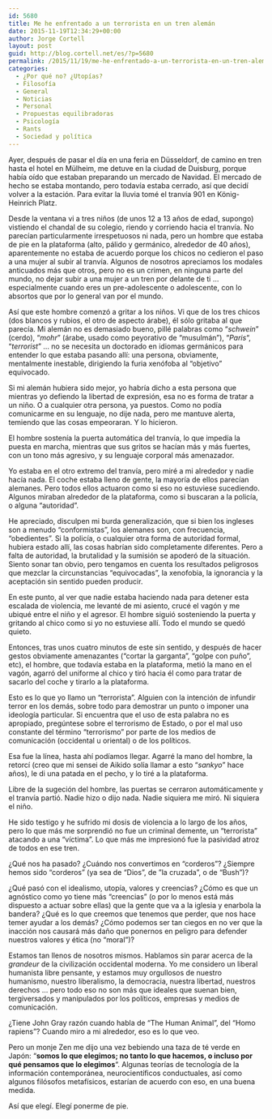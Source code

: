 ```yaml
---
id: 5680
title: Me he enfrentado a un terrorista en un tren alemán
date: 2015-11-19T12:34:29+00:00
author: Jorge Cortell
layout: post
guid: http://blog.cortell.net/es/?p=5680
permalink: /2015/11/19/me-he-enfrentado-a-un-terrorista-en-un-tren-aleman/
categories:
  - ¿Por qué no? ¿Utopías?
  - Filosofí­a
  - General
  - Noticias
  - Personal
  - Propuestas equilibradoras
  - Psicología
  - Rants
  - Sociedad y polí­tica
---
```

Ayer, después de pasar el día en una feria en Düsseldorf, de camino en tren hasta el hotel en Mülheim, me detuve en la ciudad de Duisburg, porque había oído que estaban preparando un mercado de Navidad. El mercado de hecho se estaba montando, pero todavía estaba cerrado, así que decidí volver a la estación. Para evitar la lluvia tomé el tranvía 901 en König-Heinrich Platz.

Desde la ventana vi a tres niños (de unos 12 a 13 años de edad, supongo) vistiendo el chandal de su colegio, riendo y corriendo hacia el tranvía. No parecían particularmente irrespetuosos ni nada, pero un hombre que estaba de pie en la plataforma (alto, pálido y germánico, alrededor de 40 años), aparentemente no estaba de acuerdo porque los chicos no cedieron el paso a una mujer al subir al tranvía. Algunos de nosotros apreciamos los modales anticuados más que otros, pero no es un crimen, en ninguna parte del mundo, no dejar subir a una mujer a un tren por delante de ti &#8230; especialmente cuando eres un pre-adolescente o adolescente, con lo absortos que por lo general van por el mundo.

Así que este hombre comenzó a gritar a los niños. Vi que de los tres chicos (dos blancos y rubios, el otro de aspecto árabe), él sólo gritaba al que parecía. Mi alemán no es demasiado bueno, pillé palabras como &#8220;_schwein_&#8221; (cerdo), “_mohr_&#8221; (árabe, usado como peyorativo de &#8220;musulmán&#8221;), &#8220;_Paris_&#8220;, &#8220;_terrorist_&#8221; &#8230; no se necesita un doctorado en idiomas germánicos para entender lo que estaba pasando allí: una persona, obviamente, mentalmente inestable, dirigiendo la furia xenófoba al &#8220;objetivo&#8221; equivocado.

Si mi alemán hubiera sido mejor, yo habría dicho a esta persona que mientras yo defiendo la libertad de expresión, esa no es forma de tratar a un niño. O a cualquier otra persona, ya puestos. Como no podía comunicarme en su lenguaje, no dije nada, pero me mantuve alerta, temiendo que las cosas empeoraran. Y lo hicieron.

El hombre sostenía la puerta automática del tranvía, lo que impedía la puesta en marcha, mientras que sus gritos se hacían más y más fuertes, con un tono más agresivo, y su lenguaje corporal más amenazador.

Yo estaba en el otro extremo del tranvía, pero miré a mi alrededor y nadie hacía nada. El coche estaba lleno de gente, la mayoría de ellos parecían alemanes. Pero todos ellos actuaron como si eso no estuviese sucediendo. Algunos miraban alrededor de la plataforma, como si buscaran a la policía, o alguna &#8220;autoridad&#8221;.

He apreciado, disculpen mi burda generalización, que si bien los ingleses son a menudo &#8220;conformistas”, los alemanes son, con frecuencia, &#8220;obedientes”. Si la policía, o cualquier otra forma de autoridad formal, hubiera estado allí, las cosas habrían sido completamente diferentes. Pero a falta de autoridad, la brutalidad y la sumisión se apoderó de la situación. Siento sonar tan obvio, pero tengamos en cuenta los resultados peligrosos que mezclar la circunstancias &#8220;equivocadas&#8221;, la xenofobia, la ignorancia y la aceptación sin sentido pueden producir.

En este punto, al ver que nadie estaba haciendo nada para detener esta escalada de violencia, me levanté de mi asiento, crucé el vagón y me ubiqué entre el niño y el agresor. El hombre siguió sosteniendo la puerta y gritando al chico como si yo no estuviese allí. Todo el mundo se quedó quieto.

Entonces, tras unos cuatro minutos de este sin sentido, y después de hacer gestos obviamente amenazantes (&#8220;cortar la garganta&#8221;, “golpe con puño&#8221;, etc), el hombre, que todavía estaba en la plataforma, metió la mano en el vagón, agarró del uniforme al chico y tiró hacia él como para tratar de sacarlo del coche y tirarlo a la plataforma.

Esto es lo que yo llamo un &#8220;terrorista&#8221;. Alguien con la intención de infundir terror en los demás, sobre todo para demostrar un punto o imponer una ideología particular. Si encuentra que el uso de esta palabra no es apropiado, pregúntese sobre el terrorismo de Estado, o por el mal uso constante del término &#8220;terrorismo&#8221; por parte de los medios de comunicación (occidental u oriental) o de los políticos.

Esa fue la línea, hasta ahí podíamos llegar. Agarré la mano del hombre, la retorcí (creo que mi sensei de Aikido solía llamar a esto &#8220;_sankyo_&#8221; hace años), le di una patada en el pecho, y lo tiré a la plataforma.

Libre de la sugeción del hombre, las puertas se cerraron automáticamente y el tranvía partió. Nadie hizo o dijo nada. Nadie siquiera me miró. Ni siquiera el niño.

He sido testigo y he sufrido mi dosis de violencia a lo largo de los años, pero lo que más me sorprendió no fue un criminal demente, un &#8220;terrorista&#8221; atacando a una “víctima&#8221;. Lo que más me impresionó fue la pasividad atroz de todos en ese tren.
  
¿Qué nos ha pasado? ¿Cuándo nos convertimos en &#8220;corderos&#8221;? ¿Siempre hemos sido &#8220;corderos&#8221; (ya sea de &#8220;Dios&#8221;, de ”la cruzada&#8221;, o de &#8220;Bush&#8221;)?

¿Qué pasó con el idealismo, utopía, valores y creencias? ¿Cómo es que un agnóstico como yo tiene más &#8220;creencias&#8221; (o por lo menos está más dispuesto a actuar sobre ellas) que la gente que va a la iglesia y enarbola la bandera? ¿Qué es lo que creemos que tenemos que perder, que nos hace temer ayudar a los demás? ¿Cómo podemos ser tan ciegos en no ver que la inacción nos causará más daño que ponernos en peligro para defender nuestros valores y ética (no &#8220;moral&#8221;)?

Estamos tan llenos de nosotros mismos. Hablamos sin parar acerca de la _grandeur_ de la civilización occidental moderna. Yo me considero un liberal humanista libre pensante, y estamos muy orgullosos de nuestro humanismo, nuestro liberalismo, la democracia, nuestra libertad, nuestros derechos &#8230; pero todo eso no son más que ideales que suenan bien, tergiversados y manipulados por los políticos, empresas y medios de comunicación.

¿Tiene John Gray razón cuando habla de &#8220;The Human Animal&#8221;, del &#8220;Homo rapiens&#8221;? Cuando miro a mi alrededor, eso es lo que veo.

Pero un monje Zen me dijo una vez bebiendo una taza de té verde en Japón: &#8220;**somos lo que elegimos; no tanto lo que hacemos, o incluso por qué pensamos que lo elegimos**&#8220;. Algunas teorías de tecnología de la información contemporánea, neurocientíficos conductuales, así como algunos filósofos metafísicos, estarían de acuerdo con eso, en una buena medida.

Así que elegí. Elegí ponerme de pie.